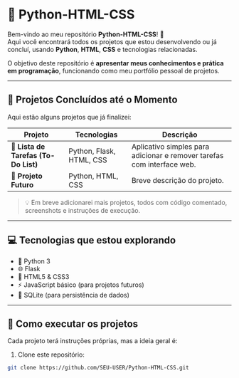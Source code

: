 # 🐍 Python-HTML-CSS

Bem-vindo ao meu repositório **Python-HTML-CSS**! 🚀  
Aqui você encontrará todos os projetos que estou desenvolvendo ou já concluí, usando **Python**, **HTML**, **CSS** e tecnologias relacionadas.  

O objetivo deste repositório é **apresentar meus conhecimentos e prática em programação**, funcionando como meu portfólio pessoal de projetos.

---

## 🌟 Projetos Concluídos até o Momento

Aqui estão alguns projetos que já finalizei:

| Projeto | Tecnologias | Descrição |
|---------|-------------|-----------|
| **📝 Lista de Tarefas (To-Do List)** | Python, Flask, HTML, CSS | Aplicativo simples para adicionar e remover tarefas com interface web. |
| **🎨 Projeto Futuro** | Python, HTML, CSS | Breve descrição do projeto. |

> 💡 Em breve adicionarei mais projetos, todos com código comentado, screenshots e instruções de execução.

---

## 💻 Tecnologias que estou explorando

- 🐍 Python 3  
- 🌐 Flask  
- 📄 HTML5 & CSS3  
- ⚡ JavaScript básico (para projetos futuros)  
- 💾 SQLite (para persistência de dados)

---

## 🚀 Como executar os projetos

Cada projeto terá instruções próprias, mas a ideia geral é:

1. Clone este repositório:  
```bash
git clone https://github.com/SEU-USER/Python-HTML-CSS.git
